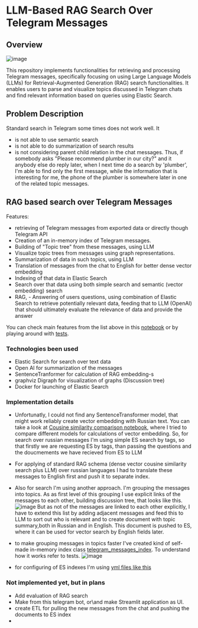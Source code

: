 # LLM-Based RAG Search Over Telegram Messages

## Overview
![image](https://github.com/user-attachments/assets/89ebf96e-bc44-4a99-a7ee-c0126ef0d62b)


This repository implements functionalities for retrieving and processing Telegram messages, specifically focusing on using Large Language Models (LLMs) for Retrieval-Augmented Generation (RAG) search functionalities. It enables users to parse and visualize topics discussed in Telegram chats and find relevant information based on queries using Elastic Search.

## Problem Description
Standard search in Telegram some times does not work well. It
 - is not able to use semantic search
 - is not able to do summarization of search results
 - is not considering parent child relation in the chat messages. Thus, if somebody asks "Please recommend plumber in our city?" and it anybody else do reply later, when I next time do a search by 'plumber', I'm able to find only the first message, while the information that is interesting for me, the phone of the plumber is somewhere later in one of the related topic messages.

## RAG based search over Telegram Messages
Features:
- retrieving of Telegram messages from exported data or directly though Telegram API
- Creation of  an in-memory index of Telegram messages.
- Building of "Topic tree" from these messages, using LLM
- Visualize topic trees from messages using graph representations.
- Summarization of data in such topics, using LLM
- Translation of messages from the chat to English for better dense vector embedding
- Indexing of that data in Elastic Search
- Search over that data using both simple search and semantic (vector embedding) search
- RAG, - Answering of users questions, using combination of Elastic Search to retrieve potentially relevant data, feeding that to LLM (OpenAI) that should ultimately evaluate the relevance of data and provide the answer

You can check main features from the list above in this [notebook](telegram_llm_playing_around.ipynb)
or by playing around with [tests](tests.py).
### Technologies been used
- Elastic Search for search over text data
- Open AI for summarization of the messages
- SentenceTranformer for calculation of RAG embedding-s
- graphviz  Digraph for visualization of graphs (Discussion tree)
- Docker for launching of Elastic Search
  
### Implementation details
- Unfortunatly, I could not find any SentenceTransformer model, that might work reliably create vector embedding  with Russian text.
You can take a look at  [Cousine similarity comparison notebook](cousine_similarity.ipynb), where I tried to compare different models for calculations of vector embedding.
So, for search over russian messages I'm using simple ES search by tags, so that firstly we are requesting ES by tags, than passing the questions and the doucmements we have recieved from ES to LLM
- For applying of standard RAG schema (dense vector cousine similarity search plus LLM) over russian languages I had to translate these messages to English first and push it to separate index.
- Also for search I'm using another approach. I'm grouping the messages into topics. As as first level of this grouping I use explicit links of the messages to each other, building discussion tree, that looks like this.
![image](https://github.com/user-attachments/assets/8206dc68-1971-47d5-b849-e3d29c6cf907)
But as not of the messages are linked to each other explicitly, I have to extend this list by adding adjacent messages and feed this to LLM to sort out who is relevant and to create document with topic summary,both in Russian and in English. This document is pushed to ES, where it can be used for vector search by English fields later.
- to make grouping messages in topics faster I've created kind of self-made in-memory index class [telegram_messages_index](src/telegram_messages_index.py). To understand how it works refer to tests.
![image](https://github.com/user-attachments/assets/e76e1565-cfcb-4187-8457-eeccedb14e02)

- for configuring of ES indexes I'm using [yml files like this](src/elastic_search/index_settings.yml)

### Not implemented yet, but in plans
- Add evaluation of RAG search
- Make from this telegram bot, or\and make Streamlit application as UI. 
- create ETL for pulling the new messages from the chat and pushing the documents to ES index
- 


